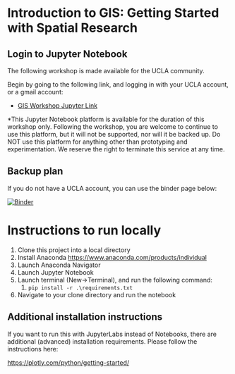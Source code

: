 # Introduction to GIS: Getting Started with Spatial Research

## Login to Jupyter Notebook
The following workshop is made available for the UCLA community. 

Begin by going to the following link, and logging in with your UCLA account, or a gmail account:

-  <a href="https://jupyter.idre.ucla.edu/hub/user-redirect/git-pull?repo=https%3A%2F%2Fgithub.com%2FIDREsandbox%2Fgisworkshop&urlpath=lab%2Ftree%2Fgisworkshop%2F">GIS Workshop Jupyter Link</a>

*This Jupyter Notebook platform is available for the duration of this workshop only. Following the workshop, you are welcome to continue to use this platform, but it will not be supported, nor will it be backed up. Do NOT use this platform for anything other than prototyping and experimentation. We reserve the right to terminate this service at any time.

## Backup plan

If you do not have a UCLA account, you can use the binder page below:

[![Binder](https://mybinder.org/badge_logo.svg)](https://mybinder.org/v2/gh/IDREsandbox/gisworkshop/master)

# Instructions to run locally

1. Clone this project into a local directory
1. Install Anaconda https://www.anaconda.com/products/individual
1. Launch Anaconda Navigator
1. Launch Jupyter Notebook
1. Launch terminal (New->Terminal), and run the following command:
    1. `pip install -r .\requirements.txt`
1. Navigate to your clone directory and run the notebook

## Additional installation instructions

If you want to run this with JupyterLabs instead of Notebooks, there are additional (advanced) installation requirements. Please follow the instructions here:

https://plotly.com/python/getting-started/
